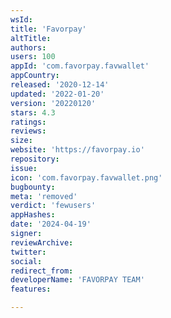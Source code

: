 ```yaml
---
wsId: 
title: 'Favorpay'
altTitle: 
authors: 
users: 100
appId: 'com.favorpay.favwallet'
appCountry: 
released: '2020-12-14'
updated: '2022-01-20'
version: '20220120'
stars: 4.3
ratings: 
reviews: 
size: 
website: 'https://favorpay.io'
repository: 
issue: 
icon: 'com.favorpay.favwallet.png'
bugbounty: 
meta: 'removed'
verdict: 'fewusers'
appHashes: 
date: '2024-04-19'
signer: 
reviewArchive: 
twitter: 
social: 
redirect_from: 
developerName: 'FAVORPAY TEAM'
features: 

---
```


